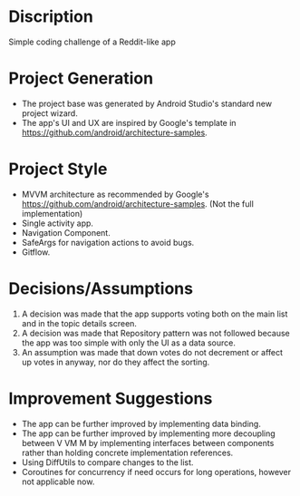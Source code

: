 # Discription
Simple coding challenge of a Reddit-like app

# Project Generation
* The project base was generated by Android Studio's standard new project wizard.
* The app's UI and UX are inspired by Google's template in https://github.com/android/architecture-samples.

# Project Style
* MVVM architecture as recommended by Google's https://github.com/android/architecture-samples. (Not the full implementation)
* Single activity app.
* Navigation Component.
* SafeArgs for navigation actions to avoid bugs.
* Gitflow.

# Decisions/Assumptions
1. A decision was made that the app supports voting both on the main list and in the topic details screen.
2. A decision was made that Repository pattern was not followed because the app was too simple with only the UI as a data source.
3. An assumption was made that down votes do not decrement or affect up votes in anyway, nor do they affect the sorting.

# Improvement Suggestions
* The app can be further improved by implementing data binding.
* The app can be further improved by implementing more decoupling between V VM M by implementing interfaces between components rather than holding concrete implementation references.
* Using DiffUtils to compare changes to the list.
* Coroutines for concurrency if need occurs for long operations, however not applicable now.